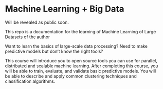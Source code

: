 # Machine Learning + Big Data

Will be revealed as public soon.

This repo is a documentation for the learning of Machine Learning of Large Datasets of the author

Want to learn the basics of large-scale data processing? 
Need to make predictive models but don’t know the right tools? 

This course will introduce you to open source tools you can use for parallel, distributed and scalable machine learning.  After completing this course, you will be able to train, evaluate, and validate basic predictive models. You will be able to describe and apply common clustering techniques and classification algorithms.
